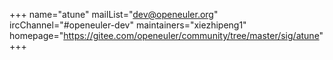 +++
name="atune"
mailList="dev@openeuler.org"
ircChannel="#openeuler-dev"
maintainers="xiezhipeng1"
homepage="https://gitee.com/openeuler/community/tree/master/sig/atune"
+++
